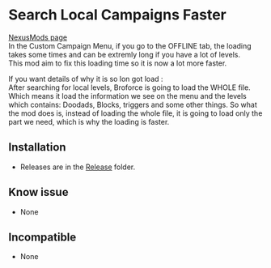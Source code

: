# Search Local Campaigns Faster

[NexusMods page](https://www.nexusmods.com/broforce/mods/4)  
In the Custom Campaign Menu, if you go to the OFFLINE tab, the loading takes some times and can be extremly long if you have a lot of levels.  
This mod aim to fix this loading time so it is now a lot more faster.  

If you want details of why it is so lon got load :  
After searching for local levels, Broforce is going to load the WHOLE file. Which means it load the information we see on the menu and the levels which contains: Doodads, Blocks, triggers and some other things. So what the mod does is, instead of loading the whole file, it is going to load only the part we need, which is why the loading is faster.  

## Installation

* Releases are in the [Release](./Releases/) folder.

## Know issue

* None

## Incompatible

* None
